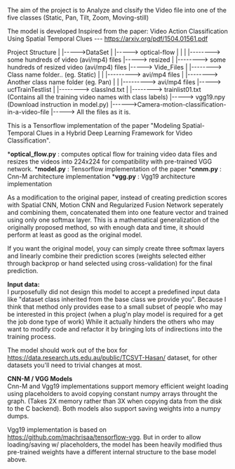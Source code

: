 The aim of the project is to Analyze and clssify the Video file into one of the five classes (Static, Pan, Tilt, Zoom, Moving-still)

The model is developed Inspired from the paper: Video Action Classification Using Spatial Temporal Clues --- https://arxiv.org/pdf/1504.01561.pdf 

Project Structure
|
|----->DataSet
        |
        |-----> optical-flow
        |           |
        |           |--------> some hundreds of video (avi/mp4) files
        |-----> resized
        |           |--------> some hundreds of resized video (avi/mp4) files
        |-----> Vide_Files
        |           |--------> Class name folder.. (eg. Static)
        |           |                   |---------> avi/mp4 files
        |           |--------> Another class name folder (eg. Pan)
        |           |                   |---------> avi/mp4 files
        |-----> ucfTrainTestlist
        |           |--------> classInd.txt
        |           |--------> trainlist01.txt (Contains all the training video names with class labels)
        |-----> vgg19.npy (Download instruction in model.py)
|------>Camera-motion-classification-in-a-video-file
        |-----> All the files as it is.


This is a Tensorflow implementation of the paper "Modeling Spatial-Temporal Clues in a Hybrid Deep
Learning Framework for Video Classification".

***optical_flow.py** : computes optical flow for training video data files and resizes the videos into 224x224 for compatibility with pre-trained VGG network.
***model.py** : Tensorflow implementation of the paper
***cnnm.py** : Cnn-M architecture implementation
***vgg.py** : Vgg19 architecture implementation

As a modification to the original paper, instead of creating prediction scores with Spatial CNN, Motion CNN and Regularized Fusion Network seperately and combining them, concatenated them into one feature vector and trained using only one softmax layer. This is a mathematical generalization of the originally proposed method, so with enough data and time, it should perform at least as good as the original model.

If you want the original model, youy can simply create three softmax layers and linearly combine their prediction scores (weights selected either through backprop or hand selected using cross-validation) for the final prediction.

**Input data:**  
I purposefully did not design this model to accept  a predefined input data like "dataset class inherited from the base class we provide you". Because I think that method only provides ease to a small subset of people who may be interested in this project (when a plug'n play model is required for a get the job done type of work) While it actually hinders the others who may want to modify code and refactor it by bringing lots of indirections into the training process.

The model should work out of the box for  https://data.research.uts.edu.au/public/TCSVT-Hasan/ dataset, for other datasets you'll need to trivial changes at most.

**CNN-M / VGG Models**  
Cnn-M and Vgg19 implementations support memory efficient weight loading using placeholders to avoid copying constant numpy arrays  throught the graph. (Takes 2X memory rather than 3X when copying data from the disk to the C backend). Both models also support saving weights into a numpy dumps.

Vgg19 implementation is based on https://github.com/machrisaa/tensorflow-vgg. But in order to allow loading/saving w/ placeholders, the model has been heavily modified thus pre-trained weights have a different internal structure to the base model above.

